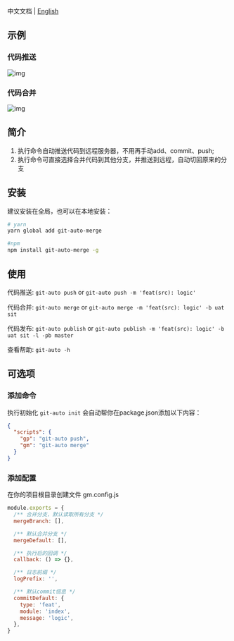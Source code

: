 中文文档 | [English](README.md)

## 示例
### 代码推送
![img](https://s4.ax1x.com/2021/12/27/TBRXFO.gif)

### 代码合并
![img](https://s4.ax1x.com/2021/12/27/TBRol9.gif)


## 简介
1. 执行命令自动推送代码到远程服务器，不用再手动add、commit、push; 
2. 执行命令可直接选择合并代码到其他分支，并推送到远程，自动切回原来的分支

## 安装
建议安装在全局，也可以在本地安装：
```bash
# yarn
yarn global add git-auto-merge

#npm
npm install git-auto-merge -g
```

## 使用
代码推送: `git-auto push` or `git-auto push -m 'feat(src): logic'`

代码合并: `git-auto merge` or `git-auto merge -m 'feat(src): logic' -b uat sit`

代码发布: `git-auto publish` or `git-auto publish -m 'feat(src): logic' -b uat sit -l -pb master`

查看帮助: `git-auto -h`

## 可选项
### 添加命令
执行初始化 `git-auto init` 会自动帮你在package.json添加以下内容：

```json
{
  "scripts": {
    "gp": "git-auto push",
    "gm": "git-auto merge"
  }
}
```

### 添加配置
在你的项目根目录创建文件 gm.config.js

```js
module.exports = {
  /** 合并分支，默认读取所有分支 */
  mergeBranch: [],

  /** 默认合并分支 */
  mergeDefault: [],

  /** 执行后的回调 */
  callback: () => {},

  /** 日志前缀 */
  logPrefix: '',

  /** 默认commit信息 */
  commitDefault: {
    type: 'feat',
    module: 'index',
    message: 'logic',
  },
}
```
